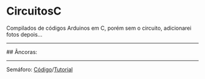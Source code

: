 # CircuitosC
Compilados de códigos Arduinos em C, porém sem o circuito, adicionarei fotos depois...
<hr>
## Âncoras:
<hr>
Semáforo: <a href="https://github.com/BernardoPC-Dev/CircuitosC/blob/main/codes/semaforo.c">Código</a>/<a href="https://github.com/BernardoPC-Dev/CircuitosC/blob/main/tutorials/semaforo.md">Tutorial</a>

